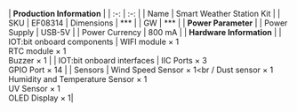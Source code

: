 ﻿---
sidebar_position: 2
sidebar_label: Parameter
---
| **Production Information** |
| :-: | :-: |
| Name | Smart Weather Station Kit |
| SKU | EF08314 |
 Dimensions | *** |
| GW | *** |
| **Power Parameter** |
| Power Supply | USB-5V |
| Power Currency | 800 mA |
| **Hardware Information** |
| IOT:bit onboard components | WIFI module × 1<br /> RTC module × 1<br /> Buzzer × 1 |
| IOT:bit onboard interfaces | IIC Ports × 3<br /> GPIO Port × 14 |
| Sensors | Wind Speed Sensor × 1<br / Dust sensor × 1<br /> Humidity and Temperature Sensor × 1<br /> UV Sensor × 1<br /> OLED Display × 1|
